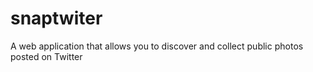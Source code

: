 # snaptwiter
A web application that allows you to discover and collect public photos posted on Twitter
